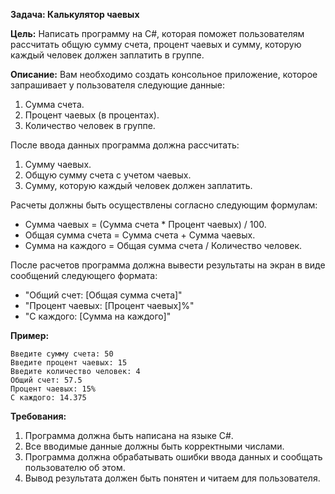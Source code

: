 **Задача: Калькулятор чаевых**

**Цель:**
Написать программу на C#, которая поможет пользователям рассчитать общую сумму счета, процент чаевых и сумму, которую каждый человек должен заплатить в группе.

**Описание:**
Вам необходимо создать консольное приложение, которое запрашивает у пользователя следующие данные:
1. Сумма счета.
2. Процент чаевых (в процентах).
3. Количество человек в группе.

После ввода данных программа должна рассчитать:
1. Сумму чаевых.
2. Общую сумму счета с учетом чаевых.
3. Сумму, которую каждый человек должен заплатить.

Расчеты должны быть осуществлены согласно следующим формулам:
- Сумма чаевых = (Сумма счета * Процент чаевых) / 100.
- Общая сумма счета = Сумма счета + Сумма чаевых.
- Сумма на каждого = Общая сумма счета / Количество человек.

После расчетов программа должна вывести результаты на экран в виде сообщений следующего формата:
- "Общий счет: [Общая сумма счета]"
- "Процент чаевых: [Процент чаевых]%"
- "С каждого: [Сумма на каждого]"

**Пример:**
```
Введите сумму счета: 50
Введите процент чаевых: 15
Введите количество человек: 4
Общий счет: 57.5
Процент чаевых: 15%
С каждого: 14.375
```

**Требования:**
1. Программа должна быть написана на языке C#.
2. Все вводимые данные должны быть корректными числами.
3. Программа должна обрабатывать ошибки ввода данных и сообщать пользователю об этом.
4. Вывод результата должен быть понятен и читаем для пользователя.
